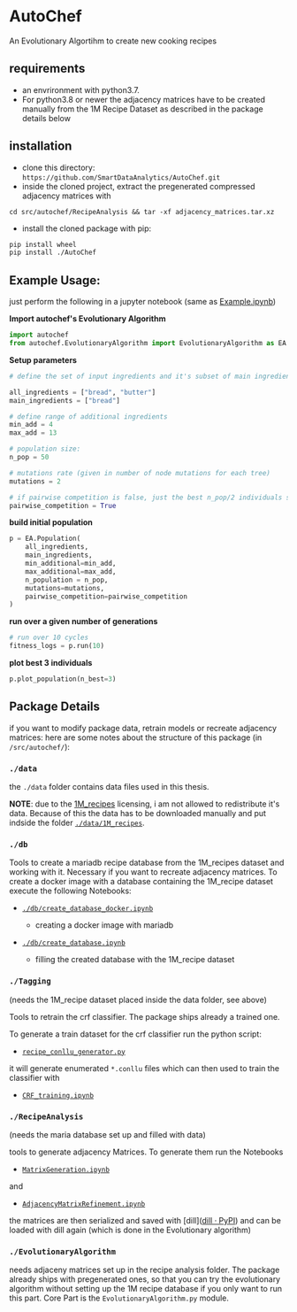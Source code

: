 # AutoChef

An Evolutionary Algortihm to create new cooking recipes

## requirements

* an envrironment with python3.7.
* For python3.8 or newer the adjacency matrices have to be created manually from the 1M Recipe Dataset as described in the package details below

## installation

* clone this directory: `https://github.com/SmartDataAnalytics/AutoChef.git`
* inside the cloned project, extract the pregenerated compressed adjacency matrices with

```
cd src/autochef/RecipeAnalysis && tar -xf adjacency_matrices.tar.xz
```

* install the cloned package with pip:

```bash
pip install wheel
pip install ./AutoChef
```

## Example Usage:

just perform the following in a jupyter notebook (same as [Example.ipynb](Example.ipynb))

**Import autochef's Evolutionary Algorithm**

```python
import autochef
from autochef.EvolutionaryAlgorithm import EvolutionaryAlgorithm as EA
```

**Setup parameters**

```python
# define the set of input ingredients and it's subset of main ingredients

all_ingredients = ["bread", "butter"]
main_ingredients = ["bread"]

# define range of additional ingredients
min_add = 4
max_add = 13

# population size:
n_pop = 50

# mutations rate (given in number of node mutations for each tree)
mutations = 2

# if pairwise competition is false, just the best n_pop/2 individuals survive
pairwise_competition = True
```

**build initial population**

```python
p = EA.Population(
    all_ingredients,
    main_ingredients,
    min_additional=min_add,
    max_additional=max_add,
    n_population = n_pop,
    mutations=mutations,
    pairwise_competition=pairwise_competition
)
```

**run over a given number of generations**

```python
# run over 10 cycles
fitness_logs = p.run(10)
```

**plot best 3 individuals**

```python
p.plot_population(n_best=3)
```

## Package Details

if you want to modify package data, retrain models or recreate adjacency matrices: here are some notes about the structure of this package (in `/src/autochef/`):

### `./data`

the `./data` folder contains data files used in this thesis.

**NOTE**: due to the [1M_recipes](http://pic2recipe.csail.mit.edu/) licensing, i am not allowed to redistribute it's data. Because of this the data has to be downloaded manually and put indside the folder [`./data/1M_recipes`](./src/autochef/data/1M_recipes/).

### `./db`

Tools to create a mariadb recipe database from the 1M_recipes dataset and working with it. Necessary if you want to recreate adjacency matrices. To create a docker image with a database containing the 1M_recipe dataset execute the following Notebooks:

* [`./db/create_database_docker.ipynb`](src/autochef/db/create_database_docker.ipynb)
  
  * creating a docker image with mariadb

* [`./db/create_database.ipynb`](src/autochef/db/create_database.ipynb)
  
  * filling the created database with the 1M_recipe dataset

### `./Tagging`

(needs the 1M_recipe dataset placed inside the data folder, see above)

Tools to retrain the crf classifier. The package ships already a trained one.

To generate a train dataset for the crf classifier run the python script:

* [`recipe_conllu_generator.py`](src/autochef/Tagging/recipe_conllu_generator.py)

it will generate enumerated `*.conllu` files which can then used to train the classifier with 

* [`CRF_training.ipynb`](src/autochef/Tagging/CRF_training.ipynb)



### `./RecipeAnalysis`

(needs the maria database set up and filled with data)

tools to generate adjacency Matrices. To generate them run the Notebooks

* [`MatrixGeneration.ipynb`](src/autochef/RecipeAnalysis/MatrixGeneration.ipynb)

and 

* [`AdjacencyMatrixRefinement.ipynb`](src/autochef/RecipeAnalysis/AdjacencyMatrixRefinement.ipynb)



the matrices are then serialized and saved with [dill]([dill · PyPI](https://pypi.org/project/dill/)) and can be loaded with dill again (which is done in the Evolutionary algorithm)



### `./EvolutionaryAlgorithm`

needs adjaceny matrices set up in the recipe analysis folder. The package already ships with pregenerated ones, so that you can try the evolutionary algorithm without setting up the 1M recipe database if you only want to run this part. Core Part is the `EvolutionaryAlgorithm.py` module.
